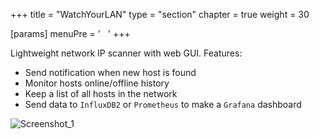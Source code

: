 +++
title = "WatchYourLAN"
type = "section"
chapter = true
weight = 30

[params]
  menuPre = '&nbsp;<i class="fa-solid fa-wifi"></i>&nbsp;&nbsp;'
+++


Lightweight network IP scanner with web GUI. Features:
- Send notification when new host is found
- Monitor hosts online/offline history
- Keep a list of all hosts in the network
- Send data to `InfluxDB2` or `Prometheus` to make a `Grafana` dashboard 

![Screenshot_1](https://raw.githubusercontent.com/aceberg/WatchYourLAN/main/assets/Screenshot_1.png)